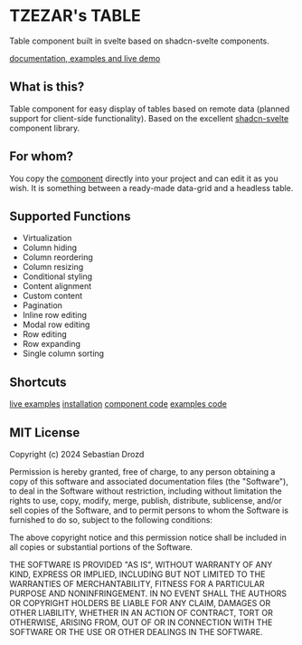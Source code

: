 # TZEZAR's TABLE

Table component built in svelte based on shadcn-svelte components.

[documentation, examples and live demo](https://tzezar-table.vercel.app/)

## What is this?
Table component for easy display of tables based on remote data (planned support for client-side functionality).
Based on the excellent [shadcn-svelte](https://github.com/huntabyte/shadcn-svelte) component library.

## For whom?
You copy the [component](https://github.com/tzezar/table/tree/main/src/lib/components/table) directly into your project and can edit it as you wish. It is something between a ready-made data-grid and a headless table.

## Supported Functions
- Virtualization
- Column hiding
- Column reordering
- Column resizing
- Conditional styling
- Content alignment
- Custom content
- Pagination
- Inline row editing
- Modal row editing
- Row editing
- Row expanding
- Single column sorting

## Shortcuts
[live examples](https://tzezar-table.vercel.app/) 
[installation](https://tzezar-table.vercel.app/installation) 
[component code](https://github.com/tzezar/table/tree/main/src/lib/components/table) 
[examples code](https://github.com/tzezar/table/tree/main/src/routes/(examples)) 

## MIT License

Copyright (c) 2024 Sebastian Drozd

Permission is hereby granted, free of charge, to any person obtaining a copy
of this software and associated documentation files (the "Software"), to deal
in the Software without restriction, including without limitation the rights
to use, copy, modify, merge, publish, distribute, sublicense, and/or sell
copies of the Software, and to permit persons to whom the Software is
furnished to do so, subject to the following conditions:

The above copyright notice and this permission notice shall be included in all
copies or substantial portions of the Software.

THE SOFTWARE IS PROVIDED "AS IS", WITHOUT WARRANTY OF ANY KIND, EXPRESS OR
IMPLIED, INCLUDING BUT NOT LIMITED TO THE WARRANTIES OF MERCHANTABILITY,
FITNESS FOR A PARTICULAR PURPOSE AND NONINFRINGEMENT. IN NO EVENT SHALL THE
AUTHORS OR COPYRIGHT HOLDERS BE LIABLE FOR ANY CLAIM, DAMAGES OR OTHER
LIABILITY, WHETHER IN AN ACTION OF CONTRACT, TORT OR OTHERWISE, ARISING FROM,
OUT OF OR IN CONNECTION WITH THE SOFTWARE OR THE USE OR OTHER DEALINGS IN THE
SOFTWARE.
